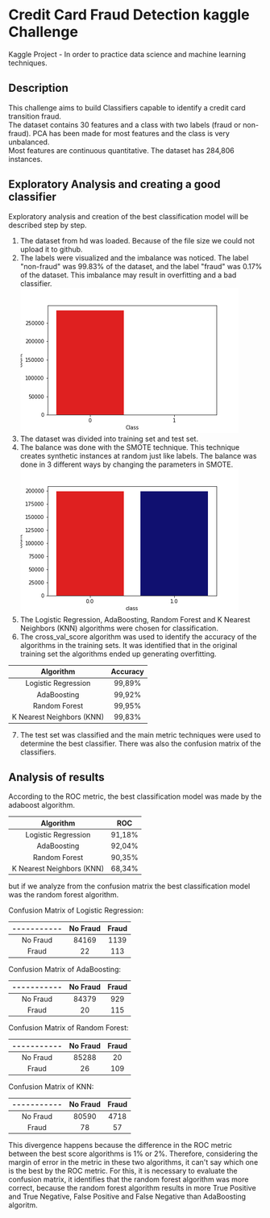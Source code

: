 #  Credit Card Fraud Detection kaggle Challenge

Kaggle Project - In order to practice data science and machine learning techniques.

## Description

This challenge aims to build Classifiers capable to identify a credit card transition fraud.  
The dataset contains 30 features and a class with two labels (fraud or non-fraud). PCA has been made for most features and the class is very unbalanced.  
Most features are continuous quantitative. The dataset has 284,806 instances.  

## Exploratory Analysis and creating a good classifier

Exploratory analysis and creation of the best classification model will be described step by step.

1. The dataset from hd was loaded. Because of the file size we could not upload it to github.
2. The labels were visualized and the imbalance was noticed. The label "non-fraud" was 99.83% of the dataset, and the label "fraud" was 0.17% of the dataset. This imbalance may result in overfitting and a bad classifier.
![Imbalance Class](https://github.com/Jaco-Julio/FraudDetection/blob/master/img/imbalance_class.png "Imbalance Class")
3. The dataset was divided into training set and test set.
4. The balance was done with the SMOTE technique. This technique creates synthetic instances at random just like labels. The balance was done in 3 different ways by changing the parameters in SMOTE.
![Balance Class](https://github.com/Jaco-Julio/FraudDetection/blob/master/img/balance1.png "Balance Class")
5. The Logistic Regression, AdaBoosting, Random Forest and K Nearest Neighbors (KNN) algorithms were chosen for classification.
6. The cross_val_score algorithm was used to identify the accuracy of the algorithms in the training sets. It was identified that in the original training set the algorithms ended up generating overfitting.

| Algorithm | Accuracy |
| :-------------: | :--------: |
| Logistic Regression | 99,89% |
| AdaBoosting | 99,92% |
| Random Forest | 99,95% |
| K Nearest Neighbors (KNN) | 99,83% |

7. The test set was classified and the main metric techniques were used to determine the best classifier. There was also the confusion matrix of the classifiers.

## Analysis of results 

According to the ROC metric, the best classification model was made by the adaboost algorithm.  

| Algorithm | ROC |
| :-------------: | :--------: |
| Logistic Regression | 91,18% |
| AdaBoosting | 92,04% |
| Random Forest | 90,35% |
| K Nearest Neighbors (KNN) | 68,34% |

but if we analyze from the confusion matrix the best classification model was the random forest algorithm.  

Confusion Matrix of Logistic Regression:

| ----------- | No Fraud | Fraud |
| :----------: | :---------: | :--------: |
| No Fraud | 84169 | 1139 |
| Fraud | 22 | 113 |

Confusion Matrix of AdaBoosting:

| ----------- | No Fraud | Fraud |
| :----------: | :---------: | :--------: |
| No Fraud | 84379 | 929 |
| Fraud | 20 | 115 |

Confusion Matrix of Random Forest: 

| ----------- | No Fraud | Fraud |
| :----------: | :---------: | :--------: |
| No Fraud | 85288 | 20 |
| Fraud | 26 | 109 |

Confusion Matrix of KNN:

| ----------- | No Fraud | Fraud |
| :----------: | :---------: | :--------: |
| No Fraud | 80590 | 4718 |
| Fraud | 78 | 57 |


This divergence happens because the difference in the ROC metric between the best score algorithms is 1% or 2%. Therefore, considering the margin of error in the metric in these two algorithms, it can't say which one is the best by the ROC metric. For this, it is necessary to evaluate the confusion matrix, it identifies that the random forest algorithm was more correct, because the random forest algorithm results in more True Positive and True Negative,  False Positive and False Negative than AdaBoosting algoritm.
